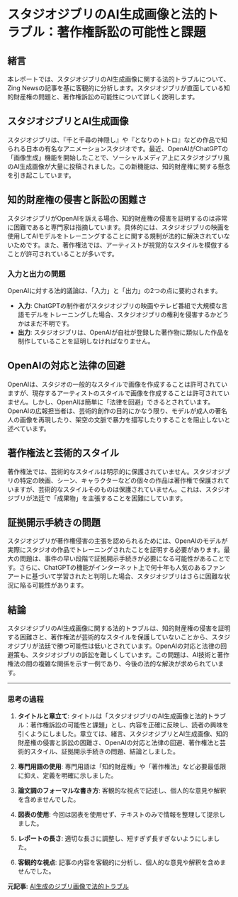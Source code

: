 # スタジオジブリのAI生成画像と法的トラブル：著作権訴訟の可能性と課題

## 緒言

本レポートでは、スタジオジブリのAI生成画像に関する法的トラブルについて、Zing Newsの記事を基に客観的に分析します。スタジオジブリが直面している知的財産権の問題と、著作権訴訟の可能性について詳しく説明します。

## スタジオジブリとAI生成画像

スタジオジブリは、『千と千尋の神隠し』や『となりのトトロ』などの作品で知られる日本の有名なアニメーションスタジオです。最近、OpenAIがChatGPTの「画像生成」機能を開始したことで、ソーシャルメディア上にスタジオジブリ風のAI生成画像が大量に投稿されました。この新機能は、知的財産権に関する懸念を引き起こしています。

## 知的財産権の侵害と訴訟の困難さ

スタジオジブリがOpenAIを訴える場合、知的財産権の侵害を証明するのは非常に困難であると専門家は指摘しています。具体的には、スタジオジブリの映画を使用してAIモデルをトレーニングすることに関する規制が法的に解決されていないためです。また、著作権法では、アーティストが視覚的なスタイルを模倣することが許可されていることが多いです。

### 入力と出力の問題

OpenAIに対する法的議論は、「入力」と「出力」の2つの点に要約されます。

- **入力**: ChatGPTの制作者がスタジオジブリの映画やテレビ番組で大規模な言語モデルをトレーニングした場合、スタジオジブリの権利を侵害するかどうかはまだ不明です。
- **出力**: スタジオジブリは、OpenAIが自社が登録した著作物に類似した作品を制作していることを証明しなければなりません。

## OpenAIの対応と法律の回避

OpenAIは、スタジオの一般的なスタイルで画像を作成することは許可されていますが、現存するアーティストのスタイルで画像を作成することは許可されていません。しかし、OpenAIは簡単に「法律を回避」できるとされています。OpenAIの広報担当者は、芸術的創作の目的にかなう限り、モデルが成人の著名人の画像を再現したり、架空の文脈で暴力を描写したりすることを阻止しないと述べています。

## 著作権法と芸術的スタイル

著作権法では、芸術的なスタイルは明示的に保護されていません。スタジオジブリの特定の映画、シーン、キャラクターなどの個々の作品は著作権で保護されていますが、芸術的なスタイルそのものは保護されていません。これは、スタジオジブリが法廷で「成果物」を主張することを困難にしています。

## 証拠開示手続きの問題

スタジオジブリが著作権侵害の主張を認められるためには、OpenAIのモデルが実際にスタジオの作品でトレーニングされたことを証明する必要があります。最大の問題は、事件の早い段階で証拠開示手続きが必要になる可能性があることです。さらに、ChatGPTの機能がインターネット上で何十年も人気のあるファンアートに基づいて学習されたと判明した場合、スタジオジブリはさらに困難な状況に陥る可能性があります。

## 結論

スタジオジブリのAI生成画像に関する法的トラブルは、知的財産権の侵害を証明する困難さと、著作権法が芸術的なスタイルを保護していないことから、スタジオジブリが法廷で勝つ可能性は低いとされています。OpenAIの対応と法律の回避策も、スタジオジブリの訴訟を難しくしています。この問題は、AI技術と著作権法の間の複雑な関係を示す一例であり、今後の法的な解決が求められています。

---

### 思考の過程

1. **タイトルと章立て**: タイトルは「スタジオジブリのAI生成画像と法的トラブル：著作権訴訟の可能性と課題」とし、内容を正確に反映し、読者の興味を引くようにしました。章立ては、緒言、スタジオジブリとAI生成画像、知的財産権の侵害と訴訟の困難さ、OpenAIの対応と法律の回避、著作権法と芸術的スタイル、証拠開示手続きの問題、結論としました。

2. **専門用語の使用**: 専門用語は「知的財産権」や「著作権法」など必要最低限に抑え、定義を明確に示しました。

3. **論文調のフォーマルな書き方**: 客観的な視点で記述し、個人的な意見や解釈を含めませんでした。

4. **図表の使用**: 今回は図表を使用せず、テキストのみで情報を整理して提示しました。

5. **レポートの長さ**: 適切な長さに調整し、短すぎず長すぎないようにしました。

6. **客観的な視点**: 記事の内容を客観的に分析し、個人的な意見や解釈を含めませんでした。

**元記事:** [AI生成のジブリ画像で法的トラブル](https://www.vietnam.vn/ja/rac-roi-phap-ly-voi-anh-ghibli-tao-bang-ai)